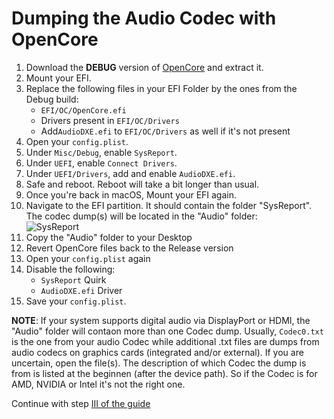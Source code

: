 # Dumping the Audio Codec with OpenCore

1. Download the **DEBUG** version of [OpenCore](https://github.com/acidanthera/OpenCorePkg/releases) and extract it.
2. Mount your EFI.
3. Replace the following files in your EFI Folder by the ones from the Debug build:
	- `EFI/OC/OpenCore.efi`
	- Drivers present in `EFI/OC/Drivers` 
	- Add`AudioDXE.efi` to `EFI/OC/Drivers` as well if it's not present
4. Open your `config.plist`.
5. Under `Misc/Debug`, enable `SysReport`.
6. Under `UEFI`, enable `Connect Drivers`.
7. Under `UEFI/Drivers`, add and enable `AudioDXE.efi`.
8. Safe and reboot. Reboot will take a bit longer than usual. 
9. Once you're back in macOS, Mount your EFI again.
10. Navigate to the EFI partition. It should contain the folder "SysReport". The codec dump(s) will be located in the "Audio" folder: </br>![SysReport](https://user-images.githubusercontent.com/76865553/230842080-4d8741f6-aefc-4546-95be-3c6fb922f3ad.png)
11. Copy the "Audio" folder to your Desktop
12. Revert OpenCore files back to the Release version
13. Open your `config.plist` again
14. Disable the following:
	- `SysReport` Quirk
	- `AudioDXE.efi` Driver
17. Save your `config.plist`.

**NOTE**: If your system supports digital audio via DisplayPort or HDMI, the "Audio" folder will contaon more than one Codec dump. Usually, `Codec0.txt` is the one from your audio Codec while additional .txt files are dumps from audio codecs on graphics cards (integrated and/or external). If you are uncertain, open the file(s). The description of which Codec the dump is from is listed at the beginnen (after the device path). So if the Codec is for AMD, NVIDIA or Intel it's not the right one.

Continue with step [III of the guide](https://github.com/5T33Z0/AppleALC-Guides/tree/main/AppleALC_Layout-ID#iii-extracting-data-from-the-codec-dump)
